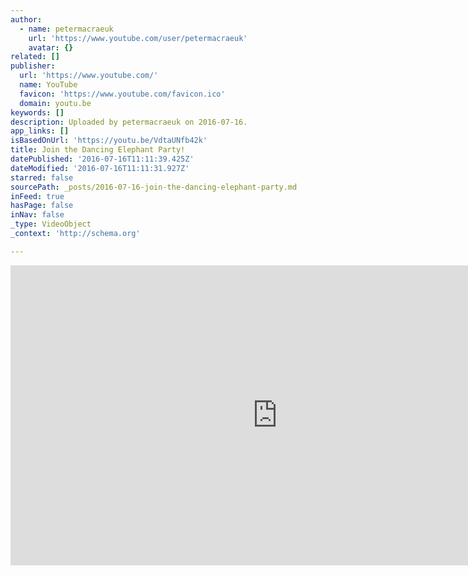 ```yaml
---
author:
  - name: petermacraeuk
    url: 'https://www.youtube.com/user/petermacraeuk'
    avatar: {}
related: []
publisher:
  url: 'https://www.youtube.com/'
  name: YouTube
  favicon: 'https://www.youtube.com/favicon.ico'
  domain: youtu.be
keywords: []
description: Uploaded by petermacraeuk on 2016-07-16.
app_links: []
isBasedOnUrl: 'https://youtu.be/VdtaUNfb42k'
title: Join the Dancing Elephant Party!
datePublished: '2016-07-16T11:11:39.425Z'
dateModified: '2016-07-16T11:11:31.927Z'
starred: false
sourcePath: _posts/2016-07-16-join-the-dancing-elephant-party.md
inFeed: true
hasPage: false
inNav: false
_type: VideoObject
_context: 'http://schema.org'

---
```

<iframe src="https://cdn.embedly.com/widgets/media.html?src=https%3A%2F%2Fwww.youtube.com%2Fembed%2FVdtaUNfb42k%3Ffeature%3Doembed&amp;url=http%3A%2F%2Fwww.youtube.com%2Fwatch%3Fv%3DVdtaUNfb42k&amp;image=https%3A%2F%2Fi.ytimg.com%2Fvi%2FVdtaUNfb42k%2Fhqdefault.jpg&amp;key=b7d04c9b404c499eba89ee7072e1c4f7&amp;type=text%2Fhtml&amp;schema=youtube" width="854" height="480" scrolling="no" frameborder="0" allowfullscreen="" style=""></iframe>